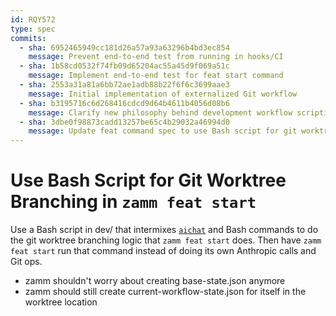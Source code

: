 ```yaml
---
id: RQY572
type: spec
commits:
  - sha: 6952465949cc181d26a57a93a63296b4bd3ec854
    message: Prevent end-to-end test from running in hooks/CI
  - sha: 1b58cd0532f74fb09d65204ac55a45d9f069a51c
    message: Implement end-to-end test for feat start command
  - sha: 2553a31a81a6bb72ae1adb88b22f6f6c3699aae3
    message: Initial implementation of externalized Git workflow
  - sha: b3195716c6d268416cdcd9d64b4611b4056d08b6
    message: Clarify new philosophy behind development workflow scripting
  - sha: 3dbe0f98873cadd13257be65c4b29032a46994d0
    message: Update feat command spec to use Bash script for git worktree branching
---
```


# Use Bash Script for Git Worktree Branching in `zamm feat start`

Use a Bash script in dev/ that intermixes [`aichat`](https://github.com/sigoden/aichat) and Bash commands to do the git worktree branching logic that `zamm feat start` does. Then have `zamm feat start` run that command instead of doing its own Anthropic calls and Git ops.

- zamm shouldn't worry about creating base-state.json anymore
- zamm should still create current-workflow-state.json for itself in the worktree location
